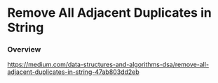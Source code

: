# Remove All Adjacent Duplicates in String

### Overview

https://medium.com/data-structures-and-algorithms-dsa/remove-all-adjacent-duplicates-in-string-47ab803dd2eb
